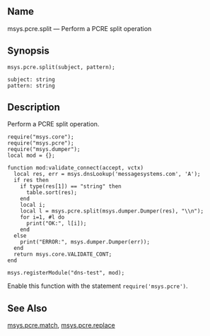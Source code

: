 <a name="lua.ref.msys.pcre.split"></a>
## Name

msys.pcre.split — Perform a PCRE split operation

<a name="idp18271728"></a>
## Synopsis

`msys.pcre.split(subject, pattern);`

```
subject: string
pattern: string
```
<a name="idp18274720"></a>
## Description

Perform a PCRE split operation.

```
require("msys.core");
require("msys.pcre");
require("msys.dumper");
local mod = {};

function mod:validate_connect(accept, vctx)
  local res, err = msys.dnsLookup('messagesystems.com', 'A');
  if res then
    if type(res[1]) == "string" then
      table.sort(res);
    end
    local i;
    local l = msys.pcre.split(msys.dumper.Dumper(res), "\\n");
    for i=1, #l do
      print("OK:", l[i]);
    end
  else
    print("ERROR:", msys.dumper.Dumper(err));
  end
  return msys.core.VALIDATE_CONT;
end

msys.registerModule("dns-test", mod);
```

Enable this function with the statement `require('msys.pcre')`.

<a name="idp18278736"></a>
## See Also

[msys.pcre.match](lua.ref.msys.pcre.match "msys.pcre.match"), [msys.pcre.replace](lua.ref.msys.pcre.replace.php "msys.pcre.replace")
